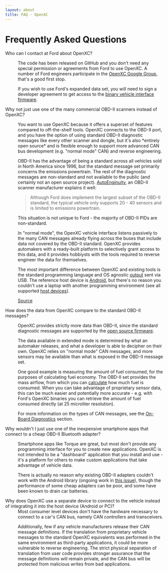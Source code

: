 ```yaml
---
layout: about
title: FAQ - OpenXC
---
```


<div class="page-header">
    <h1>Frequently Asked Questions</h1>
</div>

<dl>

<dt>Who can I contact at Ford about OpenXC?</dt>
<dd><p>
The code has been released on GitHub and you don't need any special permission
or agreements from Ford to use OpenXC. A number of Ford engineers participate in
the <a href="http://groups.google.com/group/openxc">OpenXC Google Group</a>, that's a good
first stop.

<p>If you wish to use Ford's expanded data set,
you will need to sign a developer agreement to get access to the <a
href="/hardware/vehicles.html">binary vehicle interface firmware</a>.
</p>

<dt>Why not just use one of the many commercial OBD-II scanners instead of
OpenXC?</dt>

<dd>

<p>You want to use OpenXC because it offers a superset of features compared to
off-the-shelf tools. OpenXC connects to the OBD-II port, and you have the option
of using standard OBD-II diagnostic messages like every other scanner and
dongle, but it's also *entirely open source* and is flexible enough to support
more advanced CAN bus development (e.g. "normal mode" CAN) and reverse
engineering.

<p>OBD-II has the advantage of being a standard across all vehicles
sold in North America since 1996, but the standard message set primarily
concerns the emissions powertrain. The rest of the diagnostic messages are
non-standard and not available to the public (and certainly not an open source
project). <a href="http://www.autoenginuity.com/products-software.html#EI01">
AutoEnginuity</a>, an OBD-II scanner manufacturer explains it well:
</p>

<blockquote>
Although Ford does implement the largest subset of the OBD-II standard, the
typical vehicle only supports 20 - 40 sensors and is limited to emissions
powertrain.
</blockquote>

<p>
This situation is not unique to Ford - the majority of OBD-II PIDs are
non-standard.
</p>

<p>
In "normal mode", the OpenXC vehicle interface listens passively to the many CAN
messages already flying across the buses that include data not covered by the
OBD-II standard. OpenXC provides automakers with a ready-built platform to
selectively grant access to this data, and it provides hobbiysts with the tools
required to reverse engineer the data for themselves.
</p>

<p>
The most important difference between OpenXC and existing tools is the standard
programming language and OS agnostic
 <a href="https://github.com/openxc/openxc-message-format">output</a> sent via USB.
The reference host device is <a href="/android/index.html">Android</a>, but
there's no reason you couldn't use a laptop with another programming environment
(see all supported <a href="/host-devices/index.html">host devices</a>).
</p>

<a href="http://en.wikipedia.org/wiki/OBD-II_PIDs#Non-standard_PIDs">Source</a>

<dt>How does the data from OpenXC compare to the standard OBD-II messages?</dt>

<dd>
<p>OpenXC provides strictly more data than OBD-II, since the standard diagnostic
messages are supported by the <a href="/vehicle-interface/firmware.html">open
source firmware</a>.</p>

<p>The data available in extended mode is determined by what an automaker
releases, and what a developer is able to decipher on their own. OpenXC relies
on "normal mode" CAN messages, and more sensors may be available than what is
exposed in the OBD-II message set.</p>

<p>One good example is measuring the amount of fuel consumed, for the purposes
of calculating fuel economy. The OBD-II set provides the mass airflow, from
which you can <a
href="http://www.mp3car.com/engine-management-obd-ii-engine-diagnostics-etc/75138-calculating-mpg-from-vss-and-maf-from-obd2.html">calculate</a>
how much fuel is consumed. When you can take advantage of proprietary sensor
data, this can be much easier and potentially more accurate - e.g. with Ford's
OpenXC binaries you can retrieve the amount of fuel consumed directly (at 25
microliter resolution). </p>

<p>For more information on the types of CAN messages, see the <a
href="/vehicle-interface/concepts.html">On-Board Diagnostics</a> section.</p>

</dd>

<dt>Why wouldn't I just use one of the inexpensive smartphone apps that connect
to a cheap OBD-II Bluetooth adapter?</dt>

<dd>

<p>
Smartphone apps like Torque are great, but most don't provide any programming
interface for you to create new applications. OpenXC is not intended to be a
"dashboard" application that you install and use - it's a platform for others to
make custom applications that take advantage of vehicle data.
</p>

<p>There is actually no reason why existing OBD-II adapters couldn't work with
the Android library (ongoing work in <a
href="https://github.com/openxc/openxc-android/issues/19">this issue</a>), though
the performance of some cheap adapters can be poor, and some have been known to
drain car batteries.</p>

</dd>

<dt>Why does OpenXC use a separate device to connect to the vehicle instead of
integrating it into the host device (Android or PC)?</dt>

<dd>Most consumer level devices don't have the hardware necessary to connect to
a car's CAN bus, namely CAN controllers and transceivers.

Additionally, few if any vehicle manufacturers release their CAN message
definitions. If the translation from proprietary vehicle messages to the
standard OpenXC equivalents was performed in the same environment as third-party
applications, it could be more vulnerable to reverse engineering. The strict
physical separation of translation from user code provides stronger assurance
that the message definitions will remain private, and the CAN bus will be
protected from malicious writes from bad applications.</dd>
